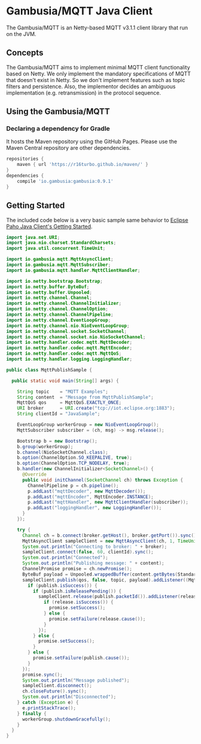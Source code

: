 # Gambusia/MQTT Java Client

The Gambusia/MQTT is an Netty-based MQTT v3.1.1 client library that run on the JVM.


## Concepts

The Gambusia/MQTT aims to implement minimal MQTT client functionality based on Netty.
We only implement the mandatory specifications of MQTT that doesn't exist in Netty.
So we don't implement features such as topic filters and persistence.
Also, the implementor decides an ambiguous implementation (e.g. retransmission) in the protocol sequence.

## Using the Gambusia/MQTT

### Declaring a dependency for Gradle

It hosts the Maven repository using the GitHub Pages.
Please use the Maven Central repository are other dependencies.

```gradle
repositories {
    maven { url 'https://r16turbo.github.io/maven/' }
}
dependencies {
    compile 'io.gambusia:gambusia:0.9.1'
}
```

## Getting Started

The included code below is a very basic sample same behavior to [Eclipse Paho Java Client's Getting Started](https://github.com/eclipse/paho.mqtt.java/blob/master/README.md#getting-started).

```java
import java.net.URI;
import java.nio.charset.StandardCharsets;
import java.util.concurrent.TimeUnit;

import io.gambusia.mqtt.MqttAsyncClient;
import io.gambusia.mqtt.MqttSubscriber;
import io.gambusia.mqtt.handler.MqttClientHandler;

import io.netty.bootstrap.Bootstrap;
import io.netty.buffer.ByteBuf;
import io.netty.buffer.Unpooled;
import io.netty.channel.Channel;
import io.netty.channel.ChannelInitializer;
import io.netty.channel.ChannelOption;
import io.netty.channel.ChannelPipeline;
import io.netty.channel.EventLoopGroup;
import io.netty.channel.nio.NioEventLoopGroup;
import io.netty.channel.socket.SocketChannel;
import io.netty.channel.socket.nio.NioSocketChannel;
import io.netty.handler.codec.mqtt.MqttDecoder;
import io.netty.handler.codec.mqtt.MqttEncoder;
import io.netty.handler.codec.mqtt.MqttQoS;
import io.netty.handler.logging.LoggingHandler;

public class MqttPublishSample {

  public static void main(String[] args) {

    String topic    = "MQTT Examples";
    String content  = "Message from MqttPublishSample";
    MqttQoS qos     = MqttQoS.EXACTLY_ONCE;
    URI broker      = URI.create("tcp://iot.eclipse.org:1883");
    String clientId = "JavaSample";

    EventLoopGroup workerGroup = new NioEventLoopGroup();
    MqttSubscriber subscriber = (ch, msg) -> msg.release();

    Bootstrap b = new Bootstrap();
    b.group(workerGroup);
    b.channel(NioSocketChannel.class);
    b.option(ChannelOption.SO_KEEPALIVE, true);
    b.option(ChannelOption.TCP_NODELAY, true);
    b.handler(new ChannelInitializer<SocketChannel>() {
      @Override
      public void initChannel(SocketChannel ch) throws Exception {
        ChannelPipeline p = ch.pipeline();
        p.addLast("mqttDecoder", new MqttDecoder());
        p.addLast("mqttEncoder", MqttEncoder.INSTANCE);
        p.addLast("mqttHandler", new MqttClientHandler(subscriber));
        p.addLast("loggingHandler", new LoggingHandler());
      }
    });

    try {
      Channel ch = b.connect(broker.getHost(), broker.getPort()).sync().channel();
      MqttAsyncClient sampleClient = new MqttAsyncClient(ch, 1, TimeUnit.SECONDS);
      System.out.println("Connecting to broker: " + broker);
      sampleClient.connect(false, 60, clientId).sync();
      System.out.println("Connected");
      System.out.println("Publishing message: " + content);
      ChannelPromise promise = ch.newPromise();
      ByteBuf payload = Unpooled.wrappedBuffer(content.getBytes(StandardCharsets.UTF_8));
      sampleClient.publish(qos, false, topic, payload).addListener((MqttPublishFuture publish) -> {
        if (publish.isSuccess()) {
          if (publish.isReleasePending()) {
            sampleClient.release(publish.packetId()).addListener(release -> {
              if (release.isSuccess()) {
                promise.setSuccess();
              } else {
                promise.setFailure(release.cause());
              }
            });
          } else {
            promise.setSuccess();
          }
        } else {
          promise.setFailure(publish.cause());
        }
      });
      promise.sync();
      System.out.println("Message published");
      sampleClient.disconnect();
      ch.closeFuture().sync();
      System.out.println("Disconnected");
    } catch (Exception e) {
      e.printStackTrace();
    } finally {
      workerGroup.shutdownGracefully();
    }
  }
}
```
